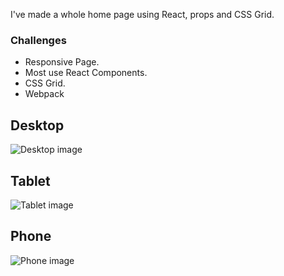 I've made a whole home page using React, props and CSS Grid.

### Challenges

-   Responsive Page.
-   Most use React Components.
-   CSS Grid.
-   Webpack

## Desktop

![Desktop image](https://raw.githubusercontent.com/PlatziMaster/challenge-html-01/master/images/Desktop/1%20%E2%80%94%20Homepage%20A.jpg)

## Tablet

![Tablet image](https://raw.githubusercontent.com/PlatziMaster/challenge-html-01/master/images/Tablet/1%20%E2%80%94%20Homepage%20A.jpg)

## Phone

![Phone image](https://raw.githubusercontent.com/PlatziMaster/challenge-html-01/master/images/Mobile/1%20%E2%80%94%20Homepage%20A.jpg)
